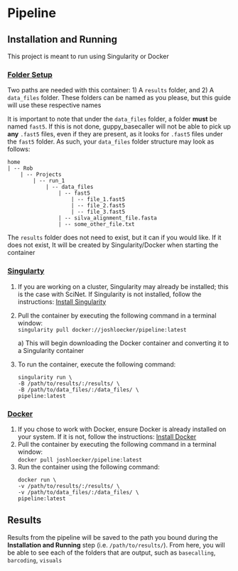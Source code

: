 # Pipeline

## Installation and Running
This project is meant to run using Singularity or Docker

### <ins>Folder Setup</ins>

Two paths are needed with this container: 1) A `results` folder, and 2) A `data_files` folder. These folders can be named as you please, but this guide will use these respective names

It is important to note that under the `data_files` folder, a folder **must** be named `fast5`. If this is not done, guppy_basecaller will not be able to pick up **any** `.fast5` files, even if they are present, as it looks for `.fast5` files under the `fast5` folder. As such, your `data_files` folder structure may look as follows:
<br>
```
home
| -- Rob
    | -- Projects
        | -- run_1
            | -- data_files
                | -- fast5
                    | -- file_1.fast5
                    | -- file_2.fast5
                    | -- file_3.fast5
                | -- silva_alignment_file.fasta
                | -- some_other_file.txt
```
The `results` folder does not need to exist, but it can if you would like. If it does not exist, It will be created by Singularity/Docker when starting the container

### <ins>Singularty</ins>
1. If you are working on a cluster, Singularity may already be installed; this is the case with SciNet. If Singularity is not installed, follow the instructions: [Install Singularity](https://singularity.lbl.gov/install-linux)
2. Pull the container by executing the following command in a terminal window:<br>
	`singularity pull docker://joshloecker/pipeline:latest`
	
	a) This will begin downloading the Docker container and converting it to a Singularity container
4. To run the container, execute the following command:
    ```
    singularity run \
    -B /path/to/results/:/results/ \
	-B /path/to/data_files/:/data_files/ \
	pipeline:latest
	```

### <ins>Docker</ins>
1. If you chose to work with Docker, ensure Docker is already installed on your system. If it is not, follow the instructions: [Install Docker](https://docs.docker.com/get-docker/)
2. Pull the container by executing the following command in a terminal window:<br>
	`docker pull joshloecker/pipeline:latest`
3. Run the container using the following command:
	```
	docker run \
	-v /path/to/results/:/results/ \
	-v /path/to/data_files/:/data_files/ \
	pipeline:latest
	```

## Results
Results from the pipeline will be saved to the path you bound during the **Installation and Running** step (i.e. `/path/to/results/`). From here, you will be able to see each of the folders that are output, such as `basecalling`, `barcoding`, `visuals`
<!--stackedit_data:
eyJoaXN0b3J5IjpbLTEwNDY4NjE2NzEsMTM4OTM3NTQzNCwxMz
Q3NDc4MzM3LC0yMDAyMDgyMDg5XX0=
-->